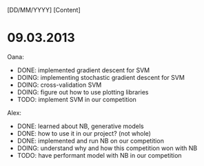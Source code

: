 [DD/MM/YYYY]
[Content]

09.03.2013
==========
Oana:
- DONE: implemented gradient descent for SVM
- DOING: implementing stochastic gradient descent for SVM
- DOING: cross-validation SVM
- DOING: figure out how to use plotting libraries
- TODO: implement SVM in our competition

Alex:
- DONE: learned about NB, generative models
- DONE: how to use it in our project? (not whole)
- DONE: implemented and run NB on our competition
- DOING: understand why and how this competition won with NB
- TODO: have performant model with NB in our competition
